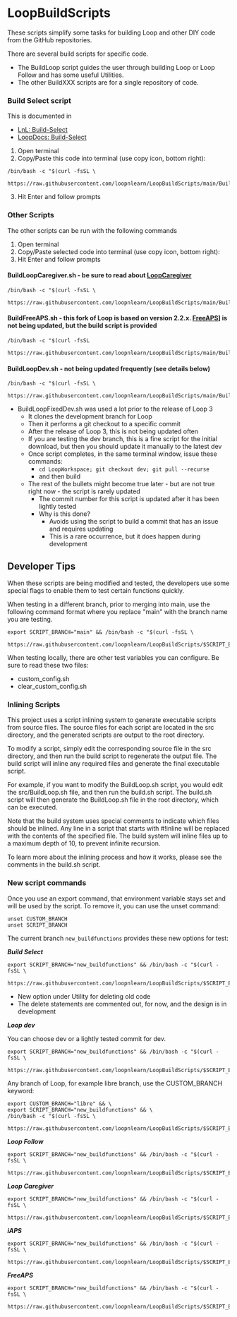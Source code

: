 # LoopBuildScripts

These scripts simplify some tasks for building Loop and other DIY code from the GitHub repositories.

There are several build scripts for specific code.
* The BuildLoop script guides the user through building Loop or Loop Follow and has some useful Utilities.
* The other BuildXXX scripts are for a single repository of code.

### Build Select script

This is documented in

* [LnL: Build-Select](https://www.loopandlearn.org/build-select)
* [LoopDocs: Build-Select](https://loopkit.github.io/loopdocs/build/step14/#download-loop)

1. Open terminal
2. Copy/Paste this code into terminal (use copy icon, bottom right): 

```
/bin/bash -c "$(curl -fsSL \
  https://raw.githubusercontent.com/loopnlearn/LoopBuildScripts/main/BuildLoop.sh)"
```

3. Hit Enter and follow prompts


### Other Scripts

The other scripts can be run with the following commands

1. Open terminal
2. Copy/Paste selected code into terminal (use copy icon, bottom right):
3. Hit Enter and follow prompts

#### BuildLoopCaregiver.sh - be sure to read about [LoopCaregiver](https://loopkit.github.io/loopdocs/nightscout/remote-overrides/#loopcaregiver)

```
/bin/bash -c "$(curl -fsSL \
  https://raw.githubusercontent.com/loopnlearn/LoopBuildScripts/main/BuildLoopCaregiver.sh)"
```

#### BuildFreeAPS.sh - this fork of Loop is based on version 2.2.x. [FreeAPS](https://www.loopandlearn.org/freeapsdoc)] is not being updated, but the build script is provided
```
/bin/bash -c "$(curl -fsSL 
  https://raw.githubusercontent.com/loopnlearn/LoopBuildScripts/main/BuildFreeAPS.sh)"
```

#### BuildLoopDev.sh - not being updated frequently (see details below)
```
/bin/bash -c "$(curl -fsSL \
  https://raw.githubusercontent.com/loopnlearn/LoopBuildScripts/main/BuildLoopFixedDev.sh)"
```
* BuildLoopFixedDev.sh was used a lot prior to the release of Loop 3
  * It clones the development branch for Loop
  * Then it performs a git checkout to a specific commit
  * After the release of Loop 3, this is not being updated often
  * If you are testing the dev branch, this is a fine script for the initial download, but then you should update it manually to the latest dev
  * Once script completes, in the same terminal window, issue these commands:
    * `cd LoopWorkspace; git checkout dev; git pull --recurse`
    * and then build
  * The rest of the bullets might become true later - but are not true right now - the script is rarely updated
    * The commit number for this script is updated after it has been lightly tested
    * Why is this done?
      - Avoids using the script to build a commit that has an issue and requires updating
      - This is a rare occurrence, but it does happen during development

## Developer Tips

When these scripts are being modified and tested, the developers use some special flags to enable them to test certain functions quickly.

When testing in a different branch, prior to merging into main, use the following command format where you replace "main" with the branch name you are testing.

```
export SCRIPT_BRANCH="main" && /bin/bash -c "$(curl -fsSL \
  https://raw.githubusercontent.com/loopnlearn/LoopBuildScripts/$SCRIPT_BRANCH/BuildLoop.sh)"
```

When testing locally, there are other test variables you can configure. Be sure to read these two files:
* custom_config.sh
* clear_custom_config.sh

### Inlining Scripts
This project uses a script inlining system to generate executable scripts from source files. The source files for each script are located in the src directory, and the generated scripts are output to the root directory.

To modify a script, simply edit the corresponding source file in the src directory, and then run the build script to regenerate the output file. The build script will inline any required files and generate the final executable script.

For example, if you want to modify the BuildLoop.sh script, you would edit the src/BuildLoop.sh file, and then run the build.sh script. The build.sh script will then generate the BuildLoop.sh file in the root directory, which can be executed.

Note that the build system uses special comments to indicate which files should be inlined. Any line in a script that starts with #!inline will be replaced with the contents of the specified file. The build system will inline files up to a maximum depth of 10, to prevent infinite recursion.

To learn more about the inlining process and how it works, please see the comments in the build.sh script.

### New script commands

Once you use an export command, that environment variable stays set and will be used by the script. To remove it, you can use the unset command:

```
unset CUSTOM_BRANCH
unset SCRIPT_BRANCH
```

The current branch `new_buildfunctions` provides these new options for test:

***Build Select***

```
export SCRIPT_BRANCH="new_buildfunctions" && /bin/bash -c "$(curl -fsSL \
  https://raw.githubusercontent.com/loopnlearn/LoopBuildScripts/$SCRIPT_BRANCH/BuildLoop.sh)"
```

* New option under Utility for deleting old code
* The delete statements are commented out, for now, and the design is in development

***Loop dev***

You can choose dev or a lightly tested commit for dev.

```
export SCRIPT_BRANCH="new_buildfunctions" && /bin/bash -c "$(curl -fsSL \
  https://raw.githubusercontent.com/loopnlearn/LoopBuildScripts/$SCRIPT_BRANCH/BuildLoopDev.sh)"
```

Any branch of Loop, for example libre branch, use the CUSTOM_BRANCH keyword:

```
export CUSTOM_BRANCH="libre" && \
export SCRIPT_BRANCH="new_buildfunctions" && \
/bin/bash -c "$(curl -fsSL \
  https://raw.githubusercontent.com/loopnlearn/LoopBuildScripts/$SCRIPT_BRANCH/BuildLoopDev.sh)"
```


***Loop Follow***

```
export SCRIPT_BRANCH="new_buildfunctions" && /bin/bash -c "$(curl -fsSL \
  https://raw.githubusercontent.com/loopnlearn/LoopBuildScripts/$SCRIPT_BRANCH/BuildLoopFollow.sh)"
```

***Loop Caregiver***

```
export SCRIPT_BRANCH="new_buildfunctions" && /bin/bash -c "$(curl -fsSL \
  https://raw.githubusercontent.com/loopnlearn/LoopBuildScripts/$SCRIPT_BRANCH/BuildLoopCaregiver.sh)"
```

***iAPS***

```
export SCRIPT_BRANCH="new_buildfunctions" && /bin/bash -c "$(curl -fsSL \
  https://raw.githubusercontent.com/loopnlearn/LoopBuildScripts/$SCRIPT_BRANCH/Build_iAPS.sh)"
```

***FreeAPS***

```
export SCRIPT_BRANCH="new_buildfunctions" && /bin/bash -c "$(curl -fsSL \
  https://raw.githubusercontent.com/loopnlearn/LoopBuildScripts/$SCRIPT_BRANCH/BuildFreeAPS.sh)"
```
